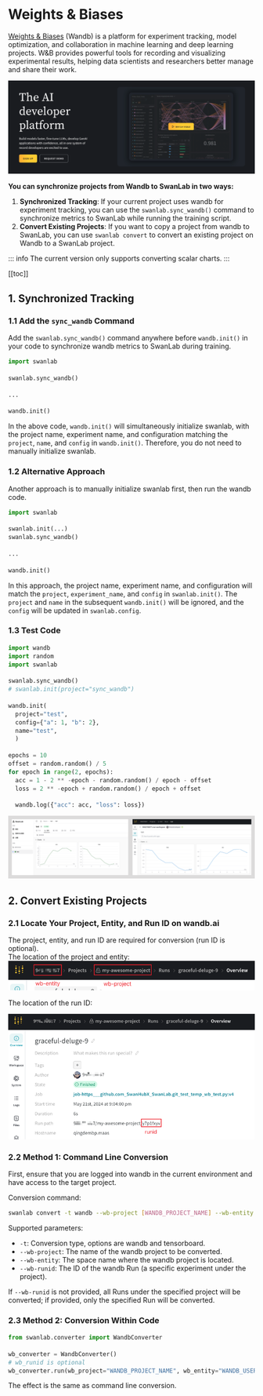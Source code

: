 # Weights & Biases

[Weights & Biases](https://github.com/wandb/wandb) (Wandb) is a platform for experiment tracking, model optimization, and collaboration in machine learning and deep learning projects. W&B provides powerful tools for recording and visualizing experimental results, helping data scientists and researchers better manage and share their work.

![wandb](/assets/ig-wandb.png)

**You can synchronize projects from Wandb to SwanLab in two ways:**

1. **Synchronized Tracking**: If your current project uses wandb for experiment tracking, you can use the `swanlab.sync_wandb()` command to synchronize metrics to SwanLab while running the training script.
2. **Convert Existing Projects**: If you want to copy a project from wandb to SwanLab, you can use `swanlab convert` to convert an existing project on Wandb to a SwanLab project.

::: info
The current version only supports converting scalar charts.
:::

[[toc]]

## 1. Synchronized Tracking

### 1.1 Add the `sync_wandb` Command

Add the `swanlab.sync_wandb()` command anywhere before `wandb.init()` in your code to synchronize wandb metrics to SwanLab during training.

```python
import swanlab

swanlab.sync_wandb()

...

wandb.init()
```

In the above code, `wandb.init()` will simultaneously initialize swanlab, with the project name, experiment name, and configuration matching the `project`, `name`, and `config` in `wandb.init()`. Therefore, you do not need to manually initialize swanlab.

### 1.2 Alternative Approach

Another approach is to manually initialize swanlab first, then run the wandb code.

```python
import swanlab

swanlab.init(...)
swanlab.sync_wandb()

...

wandb.init()
```

In this approach, the project name, experiment name, and configuration will match the `project`, `experiment_name`, and `config` in `swanlab.init()`. The `project` and `name` in the subsequent `wandb.init()` will be ignored, and the `config` will be updated in `swanlab.config`.

### 1.3 Test Code

```python
import wandb
import random
import swanlab

swanlab.sync_wandb()
# swanlab.init(project="sync_wandb")

wandb.init(
  project="test",
  config={"a": 1, "b": 2},
  name="test",
  )

epochs = 10
offset = random.random() / 5
for epoch in range(2, epochs):
  acc = 1 - 2 ** -epoch - random.random() / epoch - offset
  loss = 2 ** -epoch + random.random() / epoch + offset

  wandb.log({"acc": acc, "loss": loss})
```

![alt text](/assets/ig-wandb-4.png)

## 2. Convert Existing Projects

### 2.1 Locate Your Project, Entity, and Run ID on wandb.ai

The project, entity, and run ID are required for conversion (run ID is optional).  
The location of the project and entity:
![alt text](/assets/ig-wandb-2.png)

The location of the run ID:

![alt text](/assets/ig-wandb-3.png)

### 2.2 Method 1: Command Line Conversion

First, ensure that you are logged into wandb in the current environment and have access to the target project.

Conversion command:

```bash
swanlab convert -t wandb --wb-project [WANDB_PROJECT_NAME] --wb-entity [WANDB_ENTITY]
```

Supported parameters:

- `-t`: Conversion type, options are wandb and tensorboard.
- `--wb-project`: The name of the wandb project to be converted.
- `--wb-entity`: The space name where the wandb project is located.
- `--wb-runid`: The ID of the wandb Run (a specific experiment under the project).

If `--wb-runid` is not provided, all Runs under the specified project will be converted; if provided, only the specified Run will be converted.

### 2.3 Method 2: Conversion Within Code

```python
from swanlab.converter import WandbConverter

wb_converter = WandbConverter()
# wb_runid is optional
wb_converter.run(wb_project="WANDB_PROJECT_NAME", wb_entity="WANDB_USERNAME")
```
The effect is the same as command line conversion.